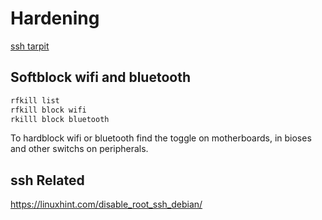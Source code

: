 # Hardening

[ssh tarpit](https://github.com/skeeto/endlessh)


## Softblock wifi and bluetooth
```bash
rfkill list
rfkill block wifi
rkilll block bluetooth
```

To hardblock wifi or bluetooth find the toggle on motherboards, in bioses and other switchs on peripherals.   

## ssh Related
https://linuxhint.com/disable_root_ssh_debian/